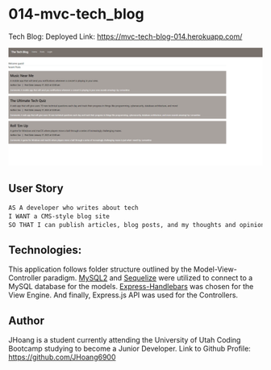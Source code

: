 # 014-mvc-tech_blog
Tech Blog: Deployed Link: https://mvc-tech-blog-014.herokuapp.com/

![The Tech Blog](https://github.com/JHoang6900/014-mvc_tech_blog/blob/main/screenshot.png)

## User Story

```md
AS A developer who writes about tech
I WANT a CMS-style blog site
SO THAT I can publish articles, blog posts, and my thoughts and opinions
```

## Technologies:

This application follows folder structure outlined by the Model-View-Controller paradigm. 
[MySQL2](https://www.npmjs.com/package/mysql2) and [Sequelize](https://www.npmjs.com/package/sequelize) were utilized to connect to a MySQL database for the models.
[Express-Handlebars](https://www.npmjs.com/package/express-handlebars) was chosen for the View Engine.
And finally, Express.js API was used for the Controllers. 

## Author
JHoang is a student currently attending the University of Utah Coding Bootcamp studying to become a Junior Developer. 
Link to Github Profile: https://github.com/JHoang6900
